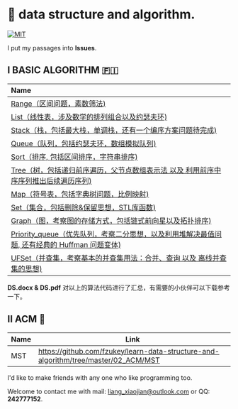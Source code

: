 # :tada: data structure and algorithm.

[![MIT](https://img.shields.io/badge/license-MIT-brightgreen.svg)](https://github.com/fzukey/learn-data-structure-and-algorithm/blob/master/LICENSE)

I put my passages into **Issues**.

## I BASIC ALGORITHM :finland:

| Name                                                         |
| :----------------------------------------------------------- |
| [Range（区间问题，素数筛法)](https://github.com/fzukey/Algorithm/tree/master/Basic/01_range) |
| [List（线性表，涉及数学的排列组合以及约瑟夫环)](https://github.com/fzukey/Algorithm/tree/master/Basic/02_sequence) |
| [Stack（栈，包括最大栈，单调栈，还有一个编序方案问题待完成)](https://github.com/fzukey/Algorithm/tree/master/Basic/03_stack) |
| [Queue（队列，包括约瑟夫环，数组模拟队列)](https://github.com/fzukey/Algorithm/tree/master/Basic/04_queue) |
| [Sort（排序,  包括区间排序，字符串排序)](https://github.com/fzukey/Algorithm/tree/master/Basic/05_sort) |
| [Tree（树，包括递归前序遍历，父节点数组表示法 以及 利用前序中序序列推出后续遍历序列)](https://github.com/fzukey/Algorithm/tree/master/Basic/06_tree) |
| [Map（符号表，包括字典树问题，比例映射)](https://github.com/fzukey/Algorithm/tree/master/Basic/07_map) |
| [Set（集合，包括删除&保留思想，STL库函数)](https://github.com/fzukey/Algorithm/tree/master/Basic/08_set) |
| [Graph（图，考察图的存储方式，包括链式前向星以及拓扑排序)](https://github.com/fzukey/Algorithm/tree/master/Basic/10_graph) |
| [Priority_queue（优先队列，考察二分思想，以及利用堆解决最值问题, 还有经典的 Huffman 问题变体)](https://github.com/fzukey/Algorithm/tree/master/Basic/11_priority_queue) |
| [UFSet（并查集，考察基本的并查集用法：合并、查询 以及 离线并查集的思想)](https://github.com/fzukey/Algorithm/tree/master/Basic/12_UFSet) |

**DS.docx & DS.pdf** 对以上的算法代码进行了汇总，有需要的小伙伴可以下载参考一下。



## II ACM :construction:

| Name | Link                                                         |
| ---- | ------------------------------------------------------------ |
| MST  | https://github.com/fzukey/learn-data-structure-and-algorithm/tree/master/02_ACM/MST |

I'd like to make friends with any one who like programming too.

Welcome to contact me with mail: liang_xiaojian@outlook.com or QQ: **242777152**.
